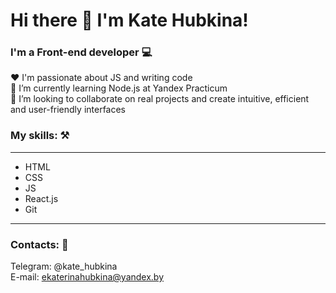 # Hi there 👋 I'm Kate Hubkina! 
### I'm a Front-end developer 💻

❤️ I'm passionate about JS and writing code  
🌱 I’m currently learning Node.js at Yandex Practicum  
💞️ I’m looking to collaborate on real projects and create intuitive, efficient and user-friendly interfaces  

###  My skills: ⚒️
***
* HTML
* CSS
* JS
* React.js
* Git
***


###  Contacts: 👀
Telegram: @kate_hubkina  
E-mail: ekaterinahubkina@yandex.by

<!---
ekaterinahubkina/ekaterinahubkina is a ✨ special ✨ repository because its `README.md` (this file) appears on your GitHub profile.
You can click the Preview link to take a look at your changes.
--->
